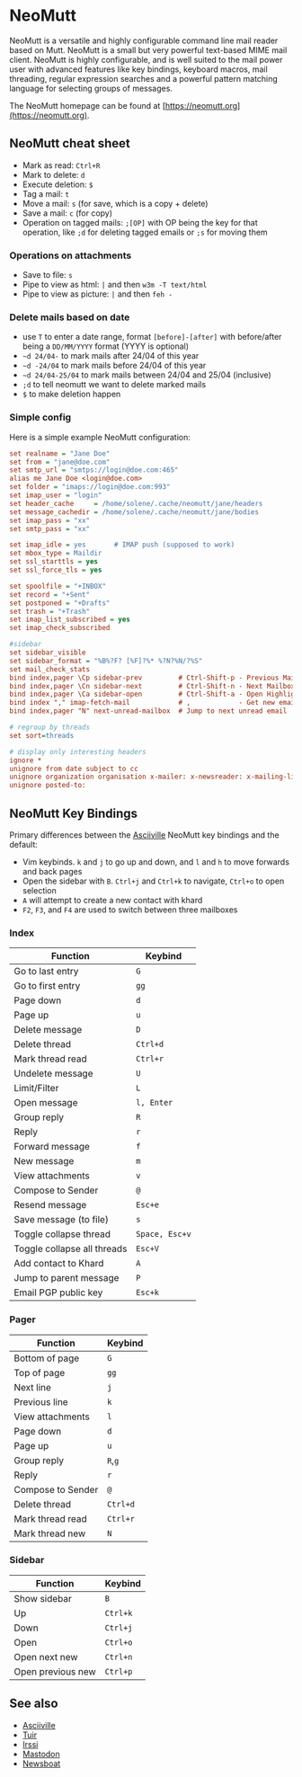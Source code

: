 # NeoMutt

NeoMutt is a versatile and highly configurable command line mail reader based on Mutt. NeoMutt is a small but very powerful text-based MIME mail client. NeoMutt is highly configurable, and is well suited to the mail power user with advanced features like key bindings, keyboard macros, mail threading, regular expression searches and a powerful pattern matching language for selecting groups of messages.

The NeoMutt homepage can be found at [https://neomutt.org](https://neomutt.org).

## NeoMutt cheat sheet

- Mark as read: `Ctrl+R`
- Mark to delete: `d`
- Execute deletion: `$`
- Tag a mail: `t`
- Move a mail: `s` (for save, which is a copy + delete)
- Save a mail: `c` (for copy)
- Operation on tagged mails: `;[OP]` with OP being the key for that operation, like `;d` for deleting tagged emails or `;s` for moving them

### Operations on attachments

- Save to file: `s`
- Pipe to view as html: `|` and then `w3m -T text/html`
- Pipe to view as picture: `|` and then `feh -`

### Delete mails based on date

- use `T` to enter a date range, format `[before]-[after]` with before/after being a `DD/MM/YYYY` format (YYYY is optional)
- `~d 24/04-` to mark mails after 24/04 of this year
- `~d -24/04` to mark mails before 24/04 of this year
- `~d 24/04-25/04` to mark mails between 24/04 and 25/04 (inclusive)
- `;d` to tell neomutt we want to delete marked mails
- `$` to make deletion happen

### Simple config

Here is a simple example NeoMutt configuration:

```ini
set realname = "Jane Doe"
set from = "jane@doe.com"
set smtp_url = "smtps://login@doe.com:465"
alias me Jane Doe <login@doe.com>
set folder = "imaps://login@doe.com:993"
set imap_user = "login"
set header_cache     = /home/solene/.cache/neomutt/jane/headers
set message_cachedir = /home/solene/.cache/neomutt/jane/bodies
set imap_pass = "xx"
set smtp_pass = "xx"

set imap_idle = yes       # IMAP push (supposed to work)
set mbox_type = Maildir
set ssl_starttls = yes
set ssl_force_tls = yes

set spoolfile = "+INBOX"
set record = "+Sent"
set postponed = "+Drafts"
set trash = "+Trash"
set imap_list_subscribed = yes
set imap_check_subscribed

#sidebar
set sidebar_visible
set sidebar_format = "%B%?F? [%F]?%* %?N?%N/?%S"
set mail_check_stats
bind index,pager \Cp sidebar-prev         # Ctrl-Shift-p - Previous Mailbox
bind index,pager \Cn sidebar-next         # Ctrl-Shift-n - Next Mailbox
bind index,pager \Ca sidebar-open         # Ctrl-Shift-a - Open Highlighted Mailbox
bind index "," imap-fetch-mail            # ,            - Get new emails
bind index,pager "N" next-unread-mailbox  # Jump to next unread email

# regroup by threads
set sort=threads

# display only interesting headers
ignore *
unignore from date subject to cc
unignore organization organisation x-mailer: x-newsreader: x-mailing-list:
unignore posted-to:
```

## NeoMutt Key Bindings

Primary differences between the [Asciiville](../projects/Asciiville.md) NeoMutt key bindings and the default:

- Vim keybinds. `k` and `j` to go up and down, and `l` and `h` to move forwards and back pages
- Open the sidebar with `B`. `Ctrl+j` and `Ctrl+k` to navigate, `Ctrl+o` to open selection
- `A` will attempt to create a new contact with khard
- `F2`, `F3`, and `F4` are used to switch between three mailboxes

### Index

<table>
<thead>
<tr class="header">
<th>Function</th>
<th>Keybind</th>
</tr>
</thead>
<tbody>
<tr class="odd">
<td>Go to last entry</td>
<td><code>G</code></td>
</tr>
<tr class="even">
<td>Go to first entry</td>
<td><code>gg</code></td>
</tr>
<tr class="odd">
<td>Page down</td>
<td><code>d</code></td>
</tr>
<tr class="even">
<td>Page up</td>
<td><code>u</code></td>
</tr>
<tr class="odd">
<td>Delete message</td>
<td><code>D</code></td>
</tr>
<tr class="even">
<td>Delete thread</td>
<td><code>Ctrl+d</code></td>
</tr>
<tr class="odd">
<td>Mark thread read</td>
<td><code>Ctrl+r</code></td>
</tr>
<tr class="even">
<td>Undelete message</td>
<td><code>U</code></td>
</tr>
<tr class="odd">
<td>Limit/Filter</td>
<td><code>L</code></td>
</tr>
<tr class="even">
<td>Open message</td>
<td><code>l, Enter</code></td>
</tr>
<tr class="odd">
<td>Group reply</td>
<td><code>R</code></td>
</tr>
<tr class="even">
<td>Reply</td>
<td><code>r</code></td>
</tr>
<tr class="odd">
<td>Forward message</td>
<td><code>f</code></td>
</tr>
<tr class="even">
<td>New message</td>
<td><code>m</code></td>
</tr>
<tr class="odd">
<td>View attachments</td>
<td><code>v</code></td>
</tr>
<tr class="even">
<td>Compose to Sender</td>
<td><code>@</code></td>
</tr>
<tr class="odd">
<td>Resend message</td>
<td><code>Esc+e</code></td>
</tr>
<tr class="even">
<td>Save message (to file)</td>
<td><code>s</code></td>
</tr>
<tr class="odd">
<td>Toggle collapse thread</td>
<td><code>Space, Esc+v</code></td>
</tr>
<tr class="even">
<td>Toggle collapse all threads</td>
<td><code>Esc+V</code></td>
</tr>
<tr class="odd">
<td>Add contact to Khard</td>
<td><code>A</code></td>
</tr>
<tr class="even">
<td>Jump to parent message</td>
<td><code>P</code></td>
</tr>
<tr class="odd">
<td>Email PGP public key</td>
<td><code>Esc+k</code></td>
</tr>
</tbody>
</table>

### Pager

<table>
<thead>
<tr class="header">
<th>Function</th>
<th>Keybind</th>
</tr>
</thead>
<tbody>
<tr class="odd">
<td>Bottom of page</td>
<td><code>G</code></td>
</tr>
<tr class="even">
<td>Top of page</td>
<td><code>gg</code></td>
</tr>
<tr class="odd">
<td>Next line</td>
<td><code>j</code></td>
</tr>
<tr class="even">
<td>Previous line</td>
<td><code>k</code></td>
</tr>
<tr class="odd">
<td>View attachments</td>
<td><code>l</code></td>
</tr>
<tr class="even">
<td>Page down</td>
<td><code>d</code></td>
</tr>
<tr class="odd">
<td>Page up</td>
<td><code>u</code></td>
</tr>
<tr class="even">
<td>Group reply</td>
<td><code>R</code>,<code>g</code></td>
</tr>
<tr class="odd">
<td>Reply</td>
<td><code>r</code></td>
</tr>
<tr class="even">
<td>Compose to Sender</td>
<td><code>@</code></td>
</tr>
<tr class="odd">
<td>Delete thread</td>
<td><code>Ctrl+d</code></td>
</tr>
<tr class="even">
<td>Mark thread read</td>
<td><code>Ctrl+r</code></td>
</tr>
<tr class="odd">
<td>Mark thread new</td>
<td><code>N</code></td>
</tr>
</tbody>
</table>

### Sidebar

<table>
<thead>
<tr class="header">
<th>Function</th>
<th>Keybind</th>
</tr>
</thead>
<tbody>
<tr class="odd">
<td>Show sidebar</td>
<td><code>B</code></td>
</tr>
<tr class="even">
<td>Up</td>
<td><code>Ctrl+k</code></td>
</tr>
<tr class="odd">
<td>Down</td>
<td><code>Ctrl+j</code></td>
</tr>
<tr class="even">
<td>Open</td>
<td><code>Ctrl+o</code></td>
</tr>
<tr class="odd">
<td>Open next new</td>
<td><code>Ctrl+n</code></td>
</tr>
<tr class="even">
<td>Open previous new</td>
<td><code>Ctrl+p</code></td>
</tr>
</tbody>
</table>

## See also

- [Asciiville](../projects/Asciiville.md)
- [Tuir](tuir/tuir.md)
- [Irssi](irssi.md)
- [Mastodon](mastodon.md)
- [Newsboat](newsboat.md)
